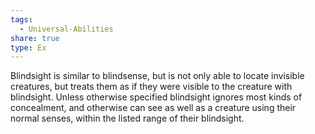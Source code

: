 ```yaml
---
tags:
  - Universal-Abilities
share: true
type: Ex
---
```


Blindsight is similar to blindsense, but is not only able to locate invisible creatures, but treats them as if they were visible to the creature with blindsight. Unless otherwise specified blindsight ignores most kinds of concealment, and otherwise can see as well as a creature using their normal senses, within the listed range of their blindsight.